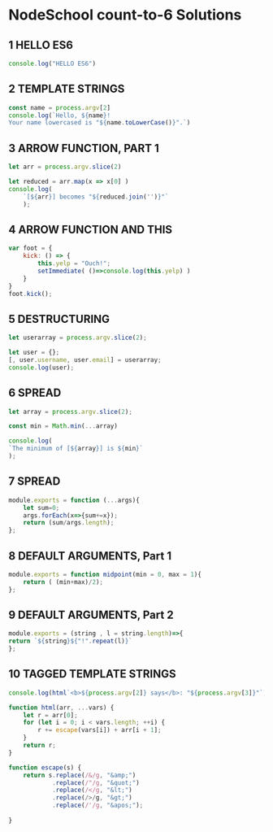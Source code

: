 # NodeSchool count-to-6 Solutions

## 1 HELLO ES6

```javascript
console.log("HELLO ES6")
```

## 2 TEMPLATE STRINGS

```javascript
const name = process.argv[2]
console.log(`Hello, ${name}!
Your name lowercased is "${name.toLowerCase()}".`)
```

## 3 ARROW FUNCTION, PART 1

```javascript
let arr = process.argv.slice(2)

let reduced = arr.map(x => x[0] )
console.log(
    `[${arr}] becomes "${reduced.join('')}"`
    );
```

## 4 ARROW FUNCTION AND THIS

```javascript
var foot = {
    kick: () => {
        this.yelp = "Ouch!";
        setImmediate( ()=>console.log(this.yelp) )
    }
}
foot.kick();
```

## 5 DESTRUCTURING

```javascript
let userarray = process.argv.slice(2);

let user = {};
[, user.username, user.email] = userarray;
console.log(user);
```

## 6 SPREAD


```javascript
let array = process.argv.slice(2);

const min = Math.min(...array)

console.log(
`The minimum of [${array}] is ${min}`
);
```

## 7 SPREAD


```javascript
module.exports = function (...args){
    let sum=0;
    args.forEach(x=>{sum+=x});
    return (sum/args.length);
};
```
## 8 DEFAULT ARGUMENTS, Part 1

```javascript
module.exports = function midpoint(min = 0, max = 1){
    return ( (min+max)/2);
};
```
## 9 DEFAULT ARGUMENTS, Part 2


```javascript
module.exports = (string , l = string.length)=>{
return `${string}${"!".repeat(l)}`
};
```

## 10 TAGGED TEMPLATE STRINGS

```javascript
console.log(html`<b>${process.argv[2]} says</b>: "${process.argv[3]}"`)

function html(arr, ...vars) {
    let r = arr[0];
    for (let i = 0; i < vars.length; ++i) {
        r += escape(vars[i]) + arr[i + 1];
    }
    return r;
}

function escape(s) {
    return s.replace(/&/g, "&amp;")
            .replace(/"/g, "&quot;")
            .replace(/</g, "&lt;")
            .replace(/>/g, "&gt;")
            .replace(/'/g, "&apos;");
            
}
```
